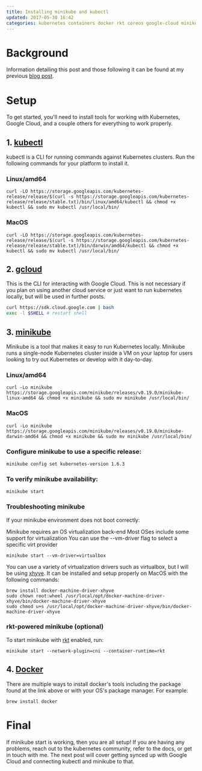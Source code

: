 ```yaml
---
title: Installing minikube and kubectl
updated: 2017-05-30 16:42
categories: kubernetes containers docker rkt coreos google-cloud minikube kubectl
---
```


# Background
Information detailing this post and those following it can be found at my previous [blog post]({{page.previous.url}}).

# Setup
To get started, you'll need to install tools for working with Kubernetes, Google Cloud, and a couple others for everything to work properly.

## 1. [kubectl](https://kubernetes.io/docs/tasks/tools/install-kubectl/)
kubectl is a CLI for running commands against Kubernetes clusters. Run the following commands for your platform to install it.

### Linux/amd64
```
curl -LO https://storage.googleapis.com/kubernetes-release/release/$(curl -s https://storage.googleapis.com/kubernetes-release/release/stable.txt)/bin/linux/amd64/kubectl && chmod +x kubectl && sudo mv kubectl /usr/local/bin/
```

### MacOS
```
curl -LO https://storage.googleapis.com/kubernetes-release/release/$(curl -s https://storage.googleapis.com/kubernetes-release/release/stable.txt)/bin/darwin/amd64/kubectl && chmod +x kubectl && sudo mv kubectl /usr/local/bin/
```

## 2. [gcloud](https://cloud.google.com/sdk/gcloud/)
This is the CLI for interacting with Google Cloud. This is not necessary if you plan on using another cloud service or just want to run kubernetes locally, but will be used in further posts.
```bash
curl https://sdk.cloud.google.com | bash
exec -l $SHELL # restart shell
```

## 3. [minikube](https://github.com/kubernetes/minikube)
Minikube is a tool that makes it easy to run Kubernetes locally. Minikube runs a single-node Kubernetes cluster inside a VM on your laptop for users looking to try out Kubernetes or develop with it day-to-day.

### Linux/amd64
```
curl -Lo minikube https://storage.googleapis.com/minikube/releases/v0.19.0/minikube-linux-amd64 && chmod +x minikube && sudo mv minikube /usr/local/bin/
```

### MacOS
```
curl -Lo minikube https://storage.googleapis.com/minikube/releases/v0.19.0/minikube-darwin-amd64 && chmod +x minikube && sudo mv minikube /usr/local/bin/
```

### Configure minikube to use a specific release:
```
minikube config set kubernetes-version 1.6.3
```

### To verify minikube availability:

```
minikube start
```

### Troubleshooting minikube

If your minikube environment does not boot correctly:

Minikube requires an OS virtualization back-end
Most OSes include some support for virtualization
You can use the --vm-driver flag to select a specific virt provider
```
minikube start --vm-driver=virtualbox
```

You can use a variety of virtualization drivers such as virtualbox, but I will be using [xhyve](https://github.com/mist64/xhyve). It can be installed and setup properly on MacOS with the following commands:
```
brew install docker-machine-driver-xhyve
sudo chown root:wheel /usr/local/opt/docker-machine-driver-xhyve/bin/docker-machine-driver-xhyve
sudo chmod u+s /usr/local/opt/docker-machine-driver-xhyve/bin/docker-machine-driver-xhyve
```

### rkt-powered minikube (optional)
To start minikube with [rkt](github.com/rkt/rkt) enabled, run:
```
minikube start --network-plugin=cni --container-runtime=rkt
```

## 4. [Docker](https://www.docker.com/community-edition)
There are multiple ways to install docker's tools including the package found at the link above or with your OS's package manager. For example:
```
brew install docker
```

# Final
If minikube start is working, then you are all setup! If you are having any problems, reach out to the kubernetes community, refer to the docs, or get in touch with me. The next post will cover getting synced up with Google Cloud and connecting kubectl and minikube to that.
